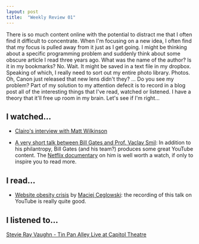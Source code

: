 ```yaml
---
layout: post
title:  "Weekly Review 01"
---
```


There is so much content online with the potential to distract me that I often find it difficult to concentrate. When I'm focusing on a new idea, I often find that my focus is pulled away from it just as I get going. I might be thinking about a specific programming problem and suddenly think about some obscure article I read three years ago. What was the name of the author? Is it in my bookmarks? No. Wait. It might be saved in a text file in my dropbox. Speaking of which, I really need to sort out my entire photo library. Photos. Oh, Canon just released that new lens didn't they? ... Do you see my problem? Part of my solution to my attention defecit is to record in a blog post all of the interesting things that I've read, watched or listened. I have a theory that it'll free up room in my brain. Let's see if I'm right... 
     
## I watched...
    
- [Clairo's interview with Matt Wilkinson](https://www.youtube.com/watch?v=bkZj3Lbck5Q&list=LL5hq7oK0uo4zwfWrxDyRLhw&index=15)

- [A very short talk between Bill Gates and Prof. Vaclav Smil](https://www.youtube.com/watch?v=p55cFT-ti-I&list=LL5hq7oK0uo4zwfWrxDyRLhw&index=22): In addition to his philantropy, Bill Gates (and his team?) produces some great YouTube content. The [Netflix documentary](https://www.netflix.com/gb/title/80184771) on him is well worth a watch, if only to inspire you to read more.   

## I read...
    
- [Website obesity crisis](https://idlewords.com/talks/website_obesity.htm) by [Maciej Ceglowski](https://idlewords.com/): the recording of this talk on YouTube is really quite good.  

## I listened to... 

[Stevie Ray Vaughn - Tin Pan Alley Live at Capitol Theatre](https://www.youtube.com/watch?v=wCsGWkRebw8)
